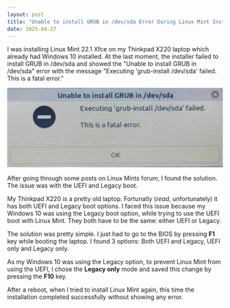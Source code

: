 ```yaml
---
layout: post
title: "Unable to install GRUB in /dev/sda Error During Linux Mint Installation"
date: 2025-04-27
---
```


I was installing Linux Mint 22.1 Xfce on my Thinkpad X220 laptop which already had Windows 10 installed. At the last moment, the installer failed to install GRUB in /dev/sda and showed the "Unable to install GRUB in /dev/sda" error with the message "Executing 'grub-install /dev/sda' failed. This is a fatal error."

![GRUB Error Message](/assets/images/2025-04-27-unable-to-install-grub/grub-error.JPEG "Unable to install GRUB error message")

After going through some posts on Linux Mints forum, I found the solution. The issue was with the UEFI and Legacy boot. 

My Thinkpad X220 is a pretty old laptop. Fortunatly (*read*, unfortunately) it has both UEFI and Legacy boot options. I faced this issue because my Windows 10 was using the Legacy boot option, while trying to use the UEFI boot with Linux Mint. They both have to be the same: either UEFI or Legacy. 

The solution was pretty simple. I just had to go to the BIOS by pressing **F1** key while booting the laptop. I found 3 options: Both UEFI and Legacy, UEFI only and Legacy only. 

As my Windows 10 was using the Legacy option, to prevent Linux Mint from using the UEFI, I chose the **Legacy only** mode and saved this change by pressing the **F10** key.

After a reboot, when I tried to install Linux Mint again, this time the installation completed successfully without showing any error.